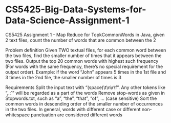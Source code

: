 # CS5425-Big-Data-Systems-for-Data-Science-Assignment-1
CS5425 Assignment 1 - Map Reduce for TopkCommonWords in Java, given 2 text files, count the number of words that are common between the 2


Problem definition 
Given TWO textual files, for each common word between the two files, find the smaller number of times that it appears between the two files. Output the top 20 common words with highest such frequency (For words with the same frequency, there’s no special requirement for the output order).
Example: if the word “John” appears 5 times in the 1st file and 3 times in the 2nd file, the smaller number of times is 3


Requirements
Split the input text with “(space)\t\n\r\f”. Any other tokens like “,.:`” will be regarded as a part of the words
Remove stop-words as given in Stopwords.txt, such as “a”, “the”, “that”, “of”, … (case sensitive) 
Sort the common words in descending order of the smaller number of occurrences in the two files.
In general, words with different case or different non-whitespace punctuation are considered different words

